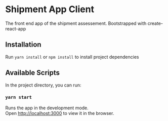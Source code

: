 # Shipment App Client

The front end app of the shipment assessement. Bootstrapped with create-react-app

## Installation

Run `yarn install` or `npm install` to install project dependencies

## Available Scripts

In the project directory, you can run:

### `yarn start`

Runs the app in the development mode.\
Open [http://localhost:3000](http://localhost:3000) to view it in the browser.
